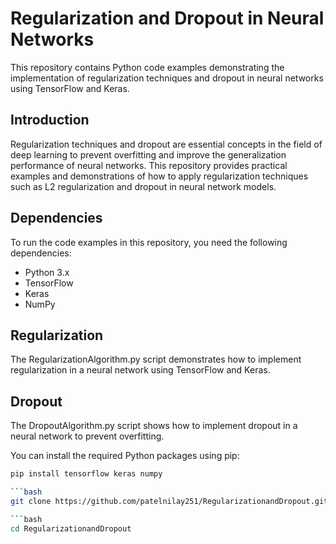 # Regularization and Dropout in Neural Networks

This repository contains Python code examples demonstrating the implementation of regularization techniques and dropout in neural networks using TensorFlow and Keras.

## Introduction

Regularization techniques and dropout are essential concepts in the field of deep learning to prevent overfitting and improve the generalization performance of neural networks. This repository provides practical examples and demonstrations of how to apply regularization techniques such as L2 regularization and dropout in neural network models.

## Dependencies

To run the code examples in this repository, you need the following dependencies:

- Python 3.x
- TensorFlow
- Keras
- NumPy

## Regularization

The RegularizationAlgorithm.py script demonstrates how to implement  regularization in a neural network using TensorFlow and Keras.

## Dropout

The DropoutAlgorithm.py script shows how to implement dropout in a neural network to prevent overfitting.


You can install the required Python packages using pip:

```bash
pip install tensorflow keras numpy

```bash
git clone https://github.com/patelnilay251/RegularizationandDropout.git

```bash
cd RegularizationandDropout


